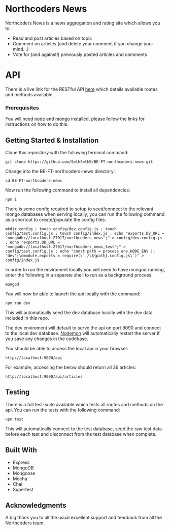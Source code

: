 # Northcoders News

Northcoders News is a news aggregation and rating site which allows you to:
- Read and post articles based on topic
- Comment on articles (and delete your comment if you change your mind...)
- Vote for (and against!) previously posted articles and comments

# API

There is a live link for the RESTful API [here](https://seth-northcoders-news.herokuapp.com/api/) which details available routes and methods available.

### Prerequisites

You will need [node](https://nodejs.org/en/) and [mongo](https://docs.mongodb.com/manual/installation/) installed, please follow the links for instructions on how to do this.

## Getting Started & Installation

Clone this repository with the following terminal command:
```
git clone https://github.com/SethSethB/BE-FT-northcoders-news.git
```
Change into the BE-FT-northcoders-news directory:
```
cd BE-FT-northcoders-news
```
Now run the following command to install all dependencies:
```
npm i
```

There is some config required to setup to seed/connect to the relevant mongo databases when serving locally, you can run the following command as a shortcut to create/populate the config files:
```
mkdir config ; touch config/dev.config.js ; touch config/test.config.js ; touch config/index.js ; echo "exports.DB_URL = 'mongodb://localhost:27017/northcoders_news';" > config/dev.config.js ; echo "exports.DB_URL = 'mongodb://localhost:27017/northcoders_news_test';" > config/test.config.js ; echo "const path = process.env.NODE_ENV || 'dev';\nmodule.exports = require(\`./\${path}.config.js\`)" > config/index.js

```
In order to run the enviroment locally you will need to have mongod running, enter the following in a separate shell to run as a background process:
```
mongod
```

You will now be able to launch the api locally with the command:
```
npm run dev
```

This will automatically seed the dev database locally with the dev data included in this repo.

The dev enviroment will default to serve the api on port 9090 and connect to the local dev database. [Nodemon](https://nodemon.io/) will automatically restart the server if you save any changes in the codebase.

You should be able to access the local api in your browser:
```
http://localhost:9090/api
```

For example, accessing the below should return all 36 articles:
```
http://localhost:9090/api/articles
```

## Testing

There is a full test-suite available which tests all routes and methods on the api. You can run the tests with the following command:
```
npm test
```
This will automatically connect to the test database, seed the raw test data before each test and disconnect from the test database when complete.

## Built With

* Express
* MongoDB
* Mongoose
* Mocha
* Chai
* Supertest

## Acknowledgments

A big thank you to all the usual excellent support and feedback from all the Northcoders team.
